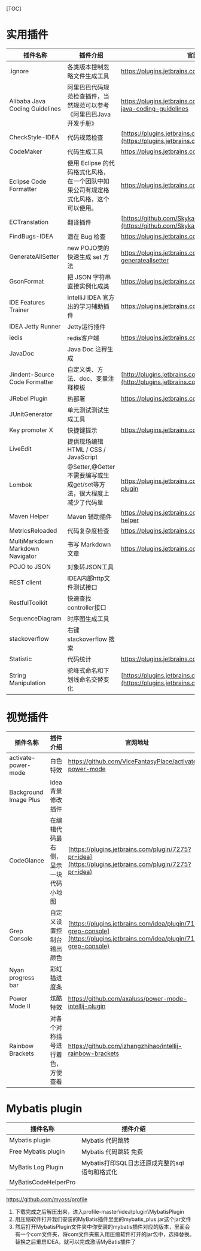 [TOC]

# 实用插件
| 插件名称                          | 插件介绍                                     | 官网地址                                     |
| ----------------------------- | ---------------------------------------- | ---------------------------------------- |
| .ignore | 各类版本控制忽略文件生成工具 | https://plugins.jetbrains.com/plugin/7495--ignore |
| Alibaba Java Coding Guidelines | 阿里巴巴代码规范检查插件，当然规范可以参考《阿里巴巴Java开发手册》 | https://plugins.jetbrains.com/plugin/10046-alibaba-java-coding-guidelines |
| CheckStyle-IDEA                | 代码规范检查                                                 | [https://plugins.jetbrains.com/plugin/1065?pr=idea](https://plugins.jetbrains.com/plugin/1065?pr=idea) |
| CodeMaker                      | 代码生成工具                                                 | https://plugins.jetbrains.com/plugin/9486-codemaker          |
| Eclipse Code Formatter         | 使用 Eclipse 的代码格式化风格，在一个团队中如果公司有规定格式化风格，这个可以使用。 | https://plugins.jetbrains.com/plugin/6546?pr=idea            |
| ECTranslation                 | 翻译插件                                     | [https://github.com/Skykai521/ECTranslation/releases](https://github.com/Skykai521/ECTranslation/releases) |
| FindBugs-IDEA                  | 潜在 Bug 检查                                                | https://plugins.jetbrains.com/plugin/3847?pr=idea            |
| GenerateAllSetter | new POJO类的快速生成 set 方法 | https://plugins.jetbrains.com/plugin/9360-generateallsetter |
| GsonFormat                    | 把 JSON 字符串直接实例化成类                        | https://plugins.jetbrains.com/plugin/7654?pr=idea |
| IDE Features Trainer          | IntelliJ IDEA 官方出的学习辅助插件                 | https://plugins.jetbrains.com/plugin/8554?pr=idea |
| IDEA Jetty Runner | Jetty运行插件 |  |
| iedis | redis客户端 | https://plugins.jetbrains.com/plugin/9228-iedis |
| JavaDoc                       | Java Doc 注释生成                            |                                          |
| Jindent-Source Code Formatter | 自定义类、方法、doc、变量注释模板                       | [http://plugins.jetbrains.com/plugin/2170?pr=idea](http://plugins.jetbrains.com/plugin/2170?pr=idea) |
| JRebel Plugin | 热部署                                      | https://plugins.jetbrains.com/plugin/?id=4441 |
| JUnitGenerator | 单元测试测试生成工具 |  |
| Key promoter X                | 快捷键提示                                    | https://plugins.jetbrains.com/plugin/4455?pr=idea |
| LiveEdit                  | 提供现场编辑HTML / CSS / JavaScript            |                                          |
| Lombok                         | @Setter,@Getter  不需要编写或生成get/set等方法，很大程度上减少了代码量 | https://plugins.jetbrains.com/plugin/6317-lombok-plugin      |
| Maven Helper | Maven 辅助插件 | https://plugins.jetbrains.com/plugin/7179-maven-helper |
| MetricsReloaded                | 代码复杂度检查                                               | https://plugins.jetbrains.com/plugin/93?pr=idea              |
| MultiMarkdown <br> Markdown Navigator | 书写 Markdown 文章                           | https://plugins.jetbrains.com/plugin/7896?pr=idea |
| POJO to JSON | 对象转JSON工具 |  |
| REST client | IDEA内部http文件测试接口 | |
| RestfulToolkit | 快速查找 controller接口 | |
| SequenceDiagram | 时序图生成工具 | |
| stackoverflow | 右键stackoverflow 搜索 |  |
| Statistic                      | 代码统计                                                     | https://plugins.jetbrains.com/plugin/4509?pr=idea            |
| String Manipulation            | 驼峰式命名和下划线命名交替变化                               | [https://plugins.jetbrains.com/plugin/2162?pr=idea](https://plugins.jetbrains.com/plugin/2162?pr=idea) |




# 视觉插件

| 插件名称              | 插件介绍                             | 官网地址                                                     |
| --------------------- | ------------------------------------ | ------------------------------------------------------------ |
| activate-power-mode   | 白色特效                             | https://github.com/ViceFantasyPlace/activate-power-mode      |
| Background Image Plus | idea背景修改插件                     |                                                              |
| CodeGlance            | 在编辑代码最右侧，显示一块代码小地图 | [https://plugins.jetbrains.com/plugin/7275?pr=idea](https://plugins.jetbrains.com/plugin/7275?pr=idea) |
| Grep Console          | 自定义设置控制台输出颜色             | [https://plugins.jetbrains.com/idea/plugin/7125-grep-console](https://plugins.jetbrains.com/idea/plugin/7125-grep-console) |
| Nyan progress bar     | 彩虹猫进度条                         |                                                              |
| Power Mode II         | 炫酷特效                             | https://github.com/axaluss/power-mode-intellij-plugin        |
| Rainbow Brackets      | 对各个对称括号进行着色，方便查看     | https://github.com/izhangzhihao/intellij-rainbow-brackets    |



# Mybatis plugin

| 插件名称             | 插件介绍                                      |      |
| -------------------- | --------------------------------------------- | ---- |
| Mybatis plugin       | Mybatis 代码跳转                              |      |
| Free Mybatis plugin  | Mybatis 代码跳转 免费                         |      |
| MyBatis Log Plugin   | Mybatis打印SQL日志还原成完整的sql语句和格式化 |      |
| MyBatisCodeHelperPro |                                               |      |
|                      |                                               |      |

https://github.com/myoss/profile

1. 下载完成之后解压出来，进入profile-master\idea\plugin\MybatisPlugin
2. 用压缩软件打开我们安装的MyBatis插件里面的mybatis_plus.jar这个jar文件
3. 然后打开MybatisPlugin文件夹中你安装的mybatis插件对应的版本，里面会有一个com文件夹，将com文件夹拖入用压缩软件打开的jar包中，选择替换。
   替换之后重启IDEA，就可以完成激活MyBatis插件了



 